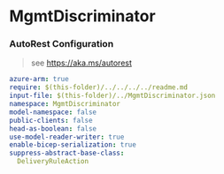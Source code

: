 # MgmtDiscriminator

### AutoRest Configuration

> see https://aka.ms/autorest

``` yaml
azure-arm: true
require: $(this-folder)/../../../../readme.md
input-file: $(this-folder)/../MgmtDiscriminator.json
namespace: MgmtDiscriminator
model-namespace: false
public-clients: false
head-as-boolean: false
use-model-reader-writer: true
enable-bicep-serialization: true
suppress-abstract-base-class:
  DeliveryRuleAction
```
